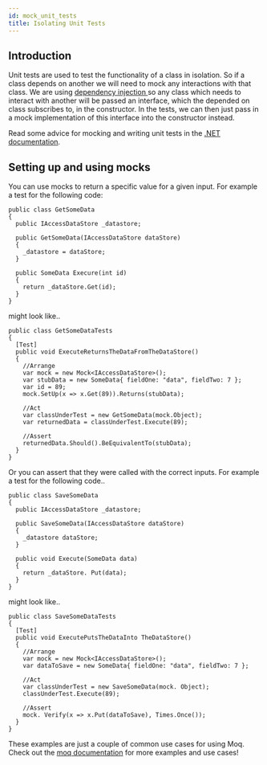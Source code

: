 ```yaml
---
id: mock_unit_tests
title: Isolating Unit Tests
---
```


## Introduction

Unit tests are used to test the functionality of a class in isolation.
So if a class depends on another we will need to mock any interactions with that class. We are using <u> dependency injection </u>  so any class which needs to interact with another will be passed an interface, which the depended on class subscribes to, in the constructor.
In the tests, we can then just pass in a mock implementation of this interface into the constructor instead.

Read some advice for mocking and writing unit tests in the [.NET documentation](https://docs.microsoft.com/en-us/dotnet/core/testing/unit-testing-best-practices).

## Setting up and using mocks

You can use mocks to return a specific value for a given input. For example a test for the following code:

```dotnet
public class GetSomeData
{
  public IAccessDataStore _datastore;

  public GetSomeData(IAccessDataStore dataStore)
  {
    _datastore = dataStore;
  }

  public SomeData Execure(int id)
  {
    return _dataStore.Get(id);
  }
}
```

might look like..

```dotnet
public class GetSomeDataTests
{
  [Test]
  public void ExecuteReturnsTheDataFromTheDataStore()
  {
    //Arrange
    var mock = new Mock<IAccessDataStore>();
    var stubData = new SomeData{ fieldOne: "data", fieldTwo: 7 };
    var id = 89;
    mock.SetUp(x => x.Get(89)).Returns(stubData);

    //Act
    var classUnderTest = new GetSomeData(mock.Object);
    var returnedData = classUnderTest.Execute(89);

    //Assert
    returnedData.Should().BeEquivalentTo(stubData);
  }
}
```

Or you can assert that they were called with the correct inputs. For example a test for the following code..

```dotnet
public class SaveSomeData
{
  public IAccessDataStore _datastore;

  public SaveSomeData(IAccessDataStore dataStore)
  {
    _datastore dataStore;
  }

  public void Execute(SomeData data)
  {
    return _dataStore. Put(data);
  }
}
```

might look like..

```dotnet
public class SaveSomeDataTests
{
  [Test]
  public void ExecutePutsTheDataInto TheDataStore()
  {
    //Arrange
    var mock = new Mock<IAccessDataStore>();
    var dataToSave = new SomeData{ fieldOne: "data", fieldTwo: 7 };

    //Act
    var classUnderTest = new SaveSomeData(mock. Object);
    classUnderTest.Execute(89);
    
    //Assert
    mock. Verify(x => x.Put(dataToSave), Times.Once());
  }
}
```

These examples are just a couple of common use cases for using Moq. Check out the [moq documentation](https://github.com/Moq/moq4/wiki/Quickstart) for more examples and use cases!